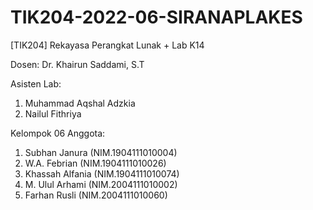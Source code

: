 # TIK204-2022-06-SIRANAPLAKES
[TIK204] Rekayasa Perangkat Lunak + Lab K14

Dosen: Dr. Khairun Saddami, S.T

Asisten Lab:
1. Muhammad Aqshal Adzkia
2. Nailul Fithriya

Kelompok 06
Anggota:
1. Subhan Janura (NIM.1904111010004)
2. W.A. Febrian (NIM.1904111010026)
3. Khassah Alfania (NIM.1904111010074)
4. M. Ulul Arhami (NIM.2004111010002)
5. Farhan Rusli (NIM.2004111010060)
